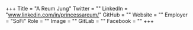+++
Title = "A Reum Jung"
Twitter = ""
LinkedIn = "www.linkedin.com/in/princessareum/"
GitHub = ""
Website = ""
Employer = "SoFi"
Role = ""
Image = ""
GitLab = ""
Facebook = ""
+++

